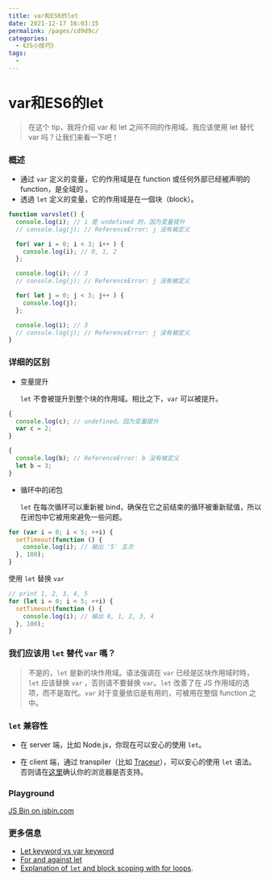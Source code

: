 ```yaml
---
title: var和ES6的let
date: 2021-12-17 16:03:15
permalink: /pages/cd9d9c/
categories:
  - 《JS小技巧》
tags:
  - 
---
```



# var和ES6的let

> 在这个 tip，我将介绍 var 和 let 之间不同的作用域。我应该使用 let 替代 var 吗？让我们来看一下吧！

<!-- more -->

### 概述

- 通过 `var` 定义的变量，它的作用域是在 function 或任何外部已经被声明的 function，是全域的 。
- 透過 `let` 定义的变量，它的作用域是在一個块（block）。

```js
function varvslet() {
  console.log(i); // i 是 undefined 的，因为变量提升
  // console.log(j); // ReferenceError: j 没有被定义

  for( var i = 0; i < 3; i++ ) {
    console.log(i); // 0, 1, 2
  };

  console.log(i); // 3
  // console.log(j); // ReferenceError: j 没有被定义

  for( let j = 0; j < 3; j++ ) {
    console.log(j);
  };

  console.log(i); // 3
  // console.log(j); // ReferenceError: j 没有被定义
}
```

### 详细的区别

- 变量提升

  `let` 不會被提升到整个块的作用域。相比之下，`var` 可以被提升。

```js
{
  console.log(c); // undefined。因为变量提升
  var c = 2;
}

{
  console.log(b); // ReferenceError: b 没有被定义
  let b = 3;
}
```

- 循环中的闭包

  `let` 在每次循环可以重新被 bind，确保在它之前结束的循环被重新赋值，所以在闭包中它被用來避免一些问题。

```js
for (var i = 0; i < 5; ++i) {
  setTimeout(function () {
    console.log(i); // 输出 '5' 五次
  }, 100);  
}
```

  使用 `let` 替换 `var`

```js
// print 1, 2, 3, 4, 5
for (let i = 0; i < 5; ++i) {
  setTimeout(function () {
    console.log(i); // 输出 0, 1, 2, 3, 4
  }, 100);  
}
```


### 我们应该用 `let` 替代 `var` 嗎？

> 不是的，`let` 是新的块作用域。语法强调在 `var` 已经是区块作用域时時，`let` 应该替换 `var` ，否则请不要替换 `var`。`let` 改善了在 JS 作用域的选项，而不是取代。`var` 对于变量依旧是有用的，可被用在整個 function 之中。

### `let` 兼容性

- 在 server 端，比如 Node.js，你现在可以安心的使用 `let`。

- 在 client 端，通过 transpiler（比如 [Traceur](https://github.com/google/traceur-compiler)），可以安心的使用 `let` 语法。否则请在[这里](http://caniuse.com/#search=let)确认你的浏览器是否支持。

### Playground
<div>
  <a class="jsbin-embed" href="http://jsbin.com/yumaye/embed?js,console">JS Bin on jsbin.com</a><script src="http://static.jsbin.com/js/embed.min.js?3.39.11"></script>
</div>

### 更多信息

- [Let keyword vs var keyword](http://stackoverflow.com/questions/762011/let-keyword-vs-var-keyword)
- [For and against let](https://davidwalsh.name/for-and-against-let)
- [Explanation of `let` and block scoping with for loops](http://stackoverflow.com/questions/30899612/explanation-of-let-and-block-scoping-with-for-loops/30900289#30900289).
